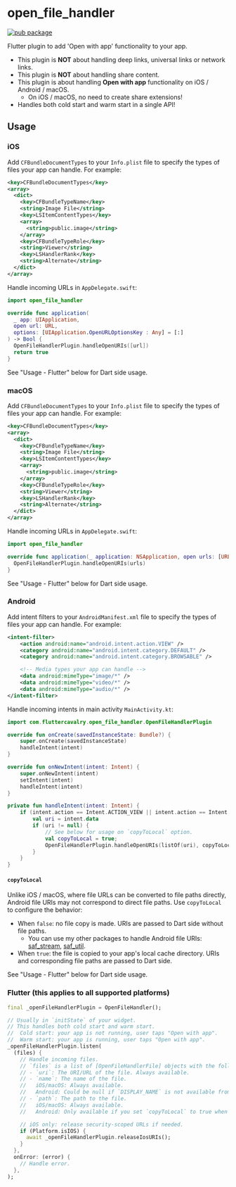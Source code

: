 # open_file_handler

[![pub package](https://img.shields.io/pub/v/open_file_handler.svg)](https://pub.dev/packages/open_file_handler)

Flutter plugin to add 'Open with app' functionality to your app.

- This plugin is **NOT** about handling deep links, universal links or network links.
- This plugin is **NOT** about handling share content.
- This plugin is about handling **Open with app** functionality on iOS / Android / macOS.
  - On iOS / macOS, no need to create share extensions!
- Handles both cold start and warm start in a single API!

## Usage

### iOS

Add `CFBundleDocumentTypes` to your `Info.plist` file to specify the types of files your app can handle. For example:

```xml
<key>CFBundleDocumentTypes</key>
<array>
  <dict>
    <key>CFBundleTypeName</key>
    <string>Image File</string>
    <key>LSItemContentTypes</key>
    <array>
      <string>public.image</string>
    </array>
    <key>CFBundleTypeRole</key>
    <string>Viewer</string>
    <key>LSHandlerRank</key>
    <string>Alternate</string>
  </dict>
</array>
```

Handle incoming URLs in `AppDelegate.swift`:

```swift
import open_file_handler

override func application(
  _ app: UIApplication,
  open url: URL,
  options: [UIApplication.OpenURLOptionsKey : Any] = [:]
) -> Bool {
  OpenFileHandlerPlugin.handleOpenURIs([url])
  return true
}
```

See "Usage - Flutter" below for Dart side usage.

### macOS

Add `CFBundleDocumentTypes` to your `Info.plist` file to specify the types of files your app can handle. For example:

```xml
<key>CFBundleDocumentTypes</key>
<array>
  <dict>
    <key>CFBundleTypeName</key>
    <string>Image File</string>
    <key>LSItemContentTypes</key>
    <array>
      <string>public.image</string>
    </array>
    <key>CFBundleTypeRole</key>
    <string>Viewer</string>
    <key>LSHandlerRank</key>
    <string>Alternate</string>
  </dict>
</array>
```

Handle incoming URLs in `AppDelegate.swift`:

```swift
import open_file_handler

override func application(_ application: NSApplication, open urls: [URL]) {
  OpenFileHandlerPlugin.handleOpenURIs(urls)
}
```

See "Usage - Flutter" below for Dart side usage.

### Android

Add intent filters to your `AndroidManifest.xml` file to specify the types of files your app can handle. For example:

```xml
<intent-filter>
    <action android:name="android.intent.action.VIEW" />
    <category android:name="android.intent.category.DEFAULT" />
    <category android:name="android.intent.category.BROWSABLE" />

    <!-- Media types your app can handle -->
    <data android:mimeType="image/*" />
    <data android:mimeType="video/*" />
    <data android:mimeType="audio/*" />
</intent-filter>
```

Handle incoming intents in main activity `MainActivity.kt`:

```kotlin
import com.fluttercavalry.open_file_handler.OpenFileHandlerPlugin

override fun onCreate(savedInstanceState: Bundle?) {
    super.onCreate(savedInstanceState)
    handleIntent(intent)
}

override fun onNewIntent(intent: Intent) {
    super.onNewIntent(intent)
    setIntent(intent)
    handleIntent(intent)
}

private fun handleIntent(intent: Intent) {
    if (intent.action == Intent.ACTION_VIEW || intent.action == Intent.ACTION_EDIT) {
        val uri = intent.data
        if (uri != null) {
            // See below for usage on `copyToLocal` option.
            val copyToLocal = true;
            OpenFileHandlerPlugin.handleOpenURIs(listOf(uri), copyToLocal)
        }
    }
}
```

#### `copyToLocal`

Unlike iOS / macOS, where file URLs can be converted to file paths directly, Android file URIs may not correspond to direct file paths. Use `copyToLocal` to configure the behavior:

- When `false`: no file copy is made. URIs are passed to Dart side without file paths.
  - You can use my other packages to handle Android file URIs: [saf_stream](https://pub.dev/packages/saf_stream), [saf_util](https://pub.dev/packages/saf_util).
- When `true`: the file is copied to your app's local cache directory. URIs and corresponding file paths are passed to Dart side.

See "Usage - Flutter" below for Dart side usage.

### Flutter (this applies to all supported platforms)

```dart
final _openFileHandlerPlugin = OpenFileHandler();

// Usually in `initState` of your widget.
// This handles both cold start and warm start.
//  Cold start: your app is not running, user taps "Open with app".
//  Warm start: your app is running, user taps "Open with app".
_openFileHandlerPlugin.listen(
  (files) {
    // Handle incoming files.
    // `files` is a list of [OpenFileHandlerFile] objects with the following properties:
    // - `uri`: The URI/URL of the file. Always available.
    // - `name`: The name of the file.
    //   iOS/macOS: Always available.
    //   Android: Could be null if `DISPLAY_NAME` is not available from the content resolver.
    // - `path`: The path to the file.
    //   iOS/macOS: Always available.
    //   Android: Only available if you set `copyToLocal` to true when calling `OpenFileHandlerPlugin.handleOpenURIs`.

    // iOS only: release security-scoped URLs if needed.
    if (Platform.isIOS) {
      await _openFileHandlerPlugin.releaseIosURIs();
    }
  },
  onError: (error) {
    // Handle error.
  },
);
```
